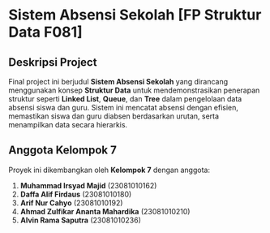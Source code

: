# Sistem Absensi Sekolah [FP Struktur Data F081]

## Deskripsi Project

Final project ini berjudul **Sistem Absensi Sekolah** yang dirancang menggunakan konsep **Struktur Data** untuk mendemonstrasikan penerapan struktur seperti **Linked List**, **Queue**, dan **Tree** dalam pengelolaan data absensi siswa dan guru. Sistem ini mencatat absensi dengan efisien, memastikan siswa dan guru diabsen berdasarkan urutan, serta menampilkan data secara hierarkis.

## Anggota Kelompok 7

Proyek ini dikembangkan oleh **Kelompok 7** dengan anggota:

1. **Muhammad Irsyad Majid** (23081010162)
2. **Daffa Alif Firdaus** (23081010180)
3. **Arif Nur Cahyo** (23081010192)
4. **Ahmad Zulfikar Ananta Mahardika** (23081010210)
5. **Alvin Rama Saputra** (23081010236)
